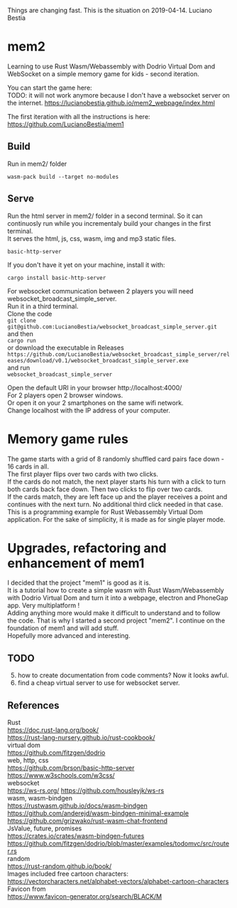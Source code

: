 Things are changing fast. This is the situation on 2019-04-14. Luciano Bestia
# mem2

Learning to use Rust Wasm/Webassembly with Dodrio Virtual Dom and WebSocket on a simple memory game for kids - second iteration. 
 
You can start the game here:  
TODO: it will not work anymore because I don't have a websocket server on the internet.
https://lucianobestia.github.io/mem2_webpage/index.html

The first iteration with all the instructions is here:  
https://github.com/LucianoBestia/mem1  
 
## Build
Run in mem2/ folder
```
wasm-pack build --target no-modules
```
## Serve
Run the html server in mem2/ folder in a second terminal. 
So it can continuosly run while you incrementaly build your changes in the first terminal.  
It serves the html, js, css, wasm, img and mp3 static files.  
```
basic-http-server
```
If you don't have it yet on your machine, install it with:
```
cargo install basic-http-server
```
For websocket communication between 2 players you will need websocket_broadcast_simple_server.  
Run it in a third terminal.   
Clone the code  
`git clone git@github.com:LucianoBestia/websocket_broadcast_simple_server.git`   
and then   
`cargo run`  
or download the executable in Releases 
`https://github.com/LucianoBestia/websocket_broadcast_simple_server/releases/download/v0.1/websocket_broadcast_simple_server.exe`  
and run  
`websocket_broadcast_simple_server` 

Open the default URI in your browser
http://localhost:4000/  
For 2 players open 2 browser windows.  
Or open it on your 2 smartphones on the same wifi network.  
Change localhost with the IP address of your computer.  
# Memory game rules
The game starts with a grid of 8 randomly shuffled card pairs face down - 16 cards in all.  
The first player flips over two cards with two clicks.  
If the cards do not match, the next player starts his turn with a click to turn both cards back face down. Then two clicks to flip over two cards.  
If the cards match, they are left face up and the player receives a point and continues with the next turn. No additional third click needed in that case.  
This is a programming example for Rust Webassembly Virtual Dom application. 
For the sake of simplicity, it is made as for single player mode. 


# Upgrades, refactoring and enhancement of mem1
I decided that the project "mem1" is good as it is.   
It is a tutorial how to create a simple wasm with Rust Wasm/Webassembly with Dodrio Virtual Dom and turn it into a webpage, electron and PhoneGap app. Very multiplatform !  
Adding anything more would make it difficult to understand and to follow the code. 
That is why I started a second project "mem2". I continue on the foundation of mem1 and will add stuff.  
Hopefully more advanced and interesting.

## TODO
5. how to create documentation from code comments? Now it looks awful.
10. find a cheap virtual server to use for websocket server.


## References
Rust  
https://doc.rust-lang.org/book/   
https://rust-lang-nursery.github.io/rust-cookbook/    
virtual dom  
https://github.com/fitzgen/dodrio  
web, http, css  
https://github.com/brson/basic-http-server   
https://www.w3schools.com/w3css/  
websocket  
https://ws-rs.org/
https://github.com/housleyjk/ws-rs  
wasm, wasm-bindgen  
https://rustwasm.github.io/docs/wasm-bindgen  
https://github.com/anderejd/wasm-bindgen-minimal-example   
https://github.com/grizwako/rust-wasm-chat-frontend  
JsValue, future, promises  
https://crates.io/crates/wasm-bindgen-futures  
https://github.com/fitzgen/dodrio/blob/master/examples/todomvc/src/router.rs   
random  
https://rust-random.github.io/book/  
Images included free cartoon characters:  
https://vectorcharacters.net/alphabet-vectors/alphabet-cartoon-characters  
Favicon from  
https://www.favicon-generator.org/search/BLACK/M  

